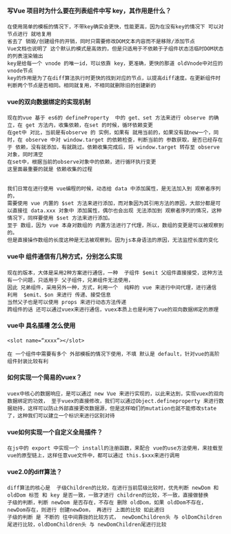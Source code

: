 #### 写Vue 项目时为什么要在列表组件中写 key，其作用是什么？
    在使用简单的模板的情况下，不带key确实会更快，性能更高，因为在没有key的情况下 可以对节点进行 就地复用
    省去了 销毁/创建组件的开销，同时只需要修改DOM文本内容而不是移除/添加节点
    Vue文档也说明了 这个默认的模式是高效的，但是只适用于不依赖于子组件状态活临时DOM状态的列表渲染输出
    key是给每一个 vnode 的唯一id，可以依靠 key，更准确，更快的那道 oldVnode中对应的vnode节点
    key的作用是为了在diff算法执行时更快的找到对应的节点，以提高diff速度。在更新组件时判断两个节点是否相同。相同就复用，不相同就删除旧的创建新的

#### vue的双向数据绑定的实现机制
    现在的vue 基于 es6的 defineProperty  中的 get、set 方法来进行 observe 的确立，在 get 方法内，收集依赖，在set 的时候，循环依赖变更
    在get中 对比，当前是有observe 的 实例，如果有 就用当前的，如果没有就new一个，同时，在 observe 中对 window.target 的依赖检查，判断当前的 参数获取，是否已经存在于 依赖，没有就添加，有就跳过。依赖收集完成后，将 window.target 转存至 observe 对象，同时清空
    在set中，根据当前的observe对象中的依赖，进行循环执行变更
    这里面最重要的就是 依赖收集的过程


    我们日常在进行使用 vue编程的时候，动态给 data 中添加属性，是无法加入到 观察者序列的，
    需要使用 vue 内置的 $set 方法来进行添加，而对象因为其引用方法的原因，大部分都是可以直接往 data.xxx 对象中 添加属性，偶尔也会出现 无法添加到 观察者序列的情况，这种情况下，同样要使用 $set 方法来进行添加。
    至于 数组，因为 vue 本身对数组的 内置方法进行了代理，所以，数组的变更是可以被观察到的。
    但是直接操作数组的长度这种是无法被观察到。因为js本身语法的原因，无法监控长度的变化

#### vue中 组件通信有几种方式，分别怎么实现
    现在的版本，大体是采用2种方案进行通信，一种  子组件 $emit 父组件直接接受，这种方法有一个问题，只适用于 父子组件，兄弟组件无法使用，
    因此 兄弟组件，采用另外一种，方式，利用一个  纯粹的 vue 来进行中间代理，进行通信 利用  $emit、$on 来进行 传递、接受信息
    当然父子也是可以使用 props 来进行动态方法传递
    跨组件的话 还可以通过vuex来进行通信，vuex本质上也是利用了vue的双向数据绑定的原理

#### vue中 具名插槽 怎么使用
```
<slot name=“xxxx”></slot>
```
    在 一个组件中需要有多个 外部模板的情况下使用，不填 默认是 default，针对vue的高阶组件封装比较有利


#### 如何实现一个简易的vuex？
    vuex中核心的数据响应，是可以通过 new Vue 来进行实现的，以此来达到，实现vuex的双向数据绑定的功效， 至于vuex的直接修改，我们可以通过Object.defineproperty 来进行数据劫持，这样可以防止外部直接更改数据源，但是这样咱们的mutation也就不能修改state了，这种我们可以建立一个标识来进行区别对待

#### vue如何实现一个自定义全局插件？
    在js中的 export 中实现一个 install的注册函数，来配合 vue的use方法使用，来挂载至vue的原型链上，这样任意vue文件中，都可以通过 this.$xxx来进行调用

#### vue2.0的diff算法？
    diff算法的核心是  子级Children的比较，在进行当前层级比较时，优先判断 newDom 和 oldDom 标签 和 key 是否一致，一致才进行 children的比较，不一致，直接做替换
    子级的判断，判断 newDom 是否存在，不存在 删除 oldDom，如果 oldDom不存在，newDom存在，则进行 创建newDom， 再进行 上面的比较 如此递归
    子级的判断 是 不断的 往中间靠拢的比较方式， newDomChildren头 与 olDomChildren尾进行比较，oldDomChildren头 与 newDomChildren尾进行比较